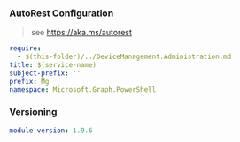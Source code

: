 ### AutoRest Configuration

> see https://aka.ms/autorest

``` yaml
require:
  - $(this-folder)/../DeviceManagement.Administration.md
title: $(service-name)
subject-prefix: ''
prefix: Mg
namespace: Microsoft.Graph.PowerShell
```

### Versioning

``` yaml
module-version: 1.9.6
```
